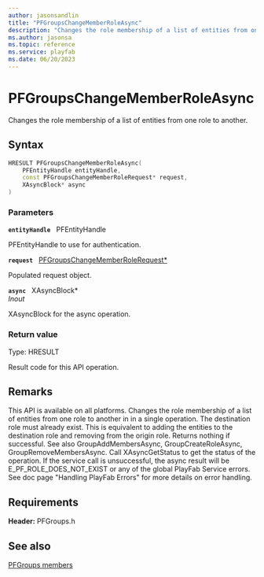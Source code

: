 ```yaml
---
author: jasonsandlin
title: "PFGroupsChangeMemberRoleAsync"
description: "Changes the role membership of a list of entities from one role to another."
ms.author: jasonsa
ms.topic: reference
ms.service: playfab
ms.date: 06/20/2023
---
```


# PFGroupsChangeMemberRoleAsync  

Changes the role membership of a list of entities from one role to another.  

## Syntax  
  
```cpp
HRESULT PFGroupsChangeMemberRoleAsync(  
    PFEntityHandle entityHandle,  
    const PFGroupsChangeMemberRoleRequest* request,  
    XAsyncBlock* async  
)  
```  
  
### Parameters  
  
**`entityHandle`** &nbsp; PFEntityHandle  
  
PFEntityHandle to use for authentication.  
  
**`request`** &nbsp; [PFGroupsChangeMemberRoleRequest*](../../pfgroupstypes/structs/pfgroupschangememberrolerequest.md)  
  
Populated request object.  
  
**`async`** &nbsp; XAsyncBlock*  
*_Inout_*  
  
XAsyncBlock for the async operation.  
  
  
### Return value
Type: HRESULT
  
Result code for this API operation.
  
## Remarks  
  
This API is available on all platforms. Changes the role membership of a list of entities from one role to another in in a single operation. The destination role must already exist. This is equivalent to adding the entities to the destination role and removing from the origin role. Returns nothing if successful. See also GroupAddMembersAsync, GroupCreateRoleAsync, GroupRemoveMembersAsync. Call XAsyncGetStatus to get the status of the operation. If the service call is unsuccessful, the async result will be E_PF_ROLE_DOES_NOT_EXIST or any of the global PlayFab Service errors. See doc page "Handling PlayFab Errors" for more details on error handling.
  
## Requirements  
  
**Header:** PFGroups.h
  
## See also  
[PFGroups members](../pfgroups_members.md)  

  
  

